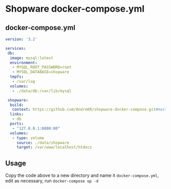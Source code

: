 # Shopware docker-compose.yml

## docker-compose.yml

```yaml
version: '3.2'

services:
 db:
  image: mysql:latest
  environment:
   - MYSQL_ROOT_PASSWORD=root
   - MYSQL_DATABASE=shopware
  tmpfs:
   - /var/log
  volumes:
   - ./data/db:/var/lib/mysql

 shopware:
  build:
   context: https://github.com/AndreKR/shopware-docker-compose.git#master:build/
  links:
   - db
  ports:
   - "127.0.0.1:8080:80"
  volumes:
   - type: volume
     source: ./data/shopware
     target: /var/www/localhost/htdocs
```

## Usage

Copy the code above to a new directory and name it `docker-compose.yml`, edit as necessary, run `docker-compose up -d`
